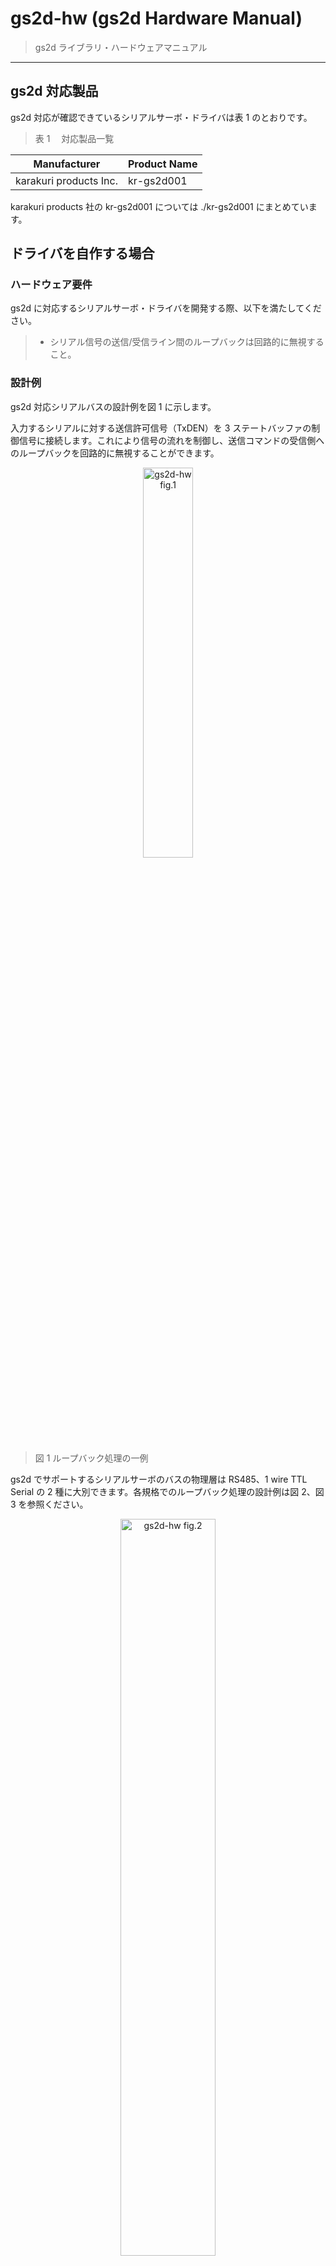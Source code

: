 # gs2d-hw (gs2d Hardware Manual)

> gs2d ライブラリ・ハードウェアマニュアル

---

## gs2d 対応製品

gs2d 対応が確認できているシリアルサーボ・ドライバは表 1 のとおりです。

> 表 1 　対応製品一覧

| Manufacturer           | Product Name |
| ---------------------- | ------------ |
| karakuri products Inc. | kr-gs2d001   |

karakuri products 社の kr-gs2d001 については ./kr-gs2d001 にまとめています。

## ドライバを自作する場合

### ハードウェア要件

gs2d に対応するシリアルサーボ・ドライバを開発する際、以下を満たしてください。

> - シリアル信号の送信/受信ライン間のループバックは回路的に無視すること。

### 設計例

gs2d 対応シリアルバスの設計例を図 1 に示します。

入力するシリアルに対する送信許可信号（TxDEN）を 3 ステートバッファの制御信号に接続します。これにより信号の流れを制御し、送信コマンドの受信側へのループバックを回路的に無視することができます。

<div align="center">
    <img src="https://user-images.githubusercontent.com/15685007/91384582-f18d4980-e869-11ea-92ae-d251a97e6583.png" alt="gs2d-hw fig.1" width="40%">
</div>

> 図 1 ループバック処理の一例

gs2d でサポートするシリアルサーボのバスの物理層は RS485、1 wire TTL Serial の 2 種に大別できます。各規格でのループバック処理の設計例は図 2、図 3 を参照ください。

<div align="center">
    <img src="https://user-images.githubusercontent.com/15685007/91386735-a0338900-e86e-11ea-94d4-a37e213aa1b0.png" alt="gs2d-hw fig.2" width="55%">
</div>

> 図 2 RS485 方式での設計例

<div align="center">
    <img src="https://user-images.githubusercontent.com/15685007/91386691-898d3200-e86e-11ea-92e9-fdb574efad2a.png" alt="gs2d-hw fig.3" width="40%">
</div>

> 図 3 1 wire TTL Serial 方式での設計例

#### TxDEN について

FT232 などの USB シリアルドライバを利用する際は提供される TxDEN をそのまま活用できます。例えば、FT232 では出荷設定では CBUS2 端子に TxDEN 出力が割り当てられており、これを接続します（図4）。

<div align="center">
    <img src="https://user-images.githubusercontent.com/15685007/91417518-e4815200-e88b-11ea-9c82-37f3e984be1c.png" alt="gs2d-hw fig.4" width="50%">
</div>

> 図 4 FT232 での接続例

Arduino、Teensy 等のマイコンからシリアルを入力する場合、TxDEN に適当な GPIO を接続します。この GPIO をシリアル送信/受診時に適切に制御することで、コマンドのループバックを遮断します。Arduino UNO での例を図5に示します。

接続した GPIO の制御は gs2d-cpp ライブラリの How to Use を確認ください。

<div align="center">
    <img src="https://user-images.githubusercontent.com/15685007/91422713-7e4bfd80-e892-11ea-8231-b1f5f4a2625a.png" alt="gs2d-hw fig.5" width="85%">
</div>

> 図 5 Arduino UNO での接続例<br>
> (この例では、ディジタルピン 2 を TxDEN として活用、シリアルはハードウェア・シリアル)

## ライセンス

gs2d は Apache License 2.0 とします。詳細は ./LICENSE を参照のこと。

